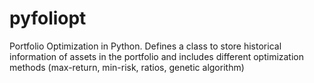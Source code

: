 # pyfoliopt
Portfolio Optimization in Python. Defines a class to store historical information of assets in the portfolio and includes different optimization methods (max-return, min-risk, ratios, genetic algorithm)
